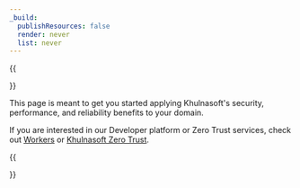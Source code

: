 ```yaml
---
_build:
  publishResources: false
  render: never
  list: never
---
```


{{<Aside type="warning" header="Important">}}

This page is meant to get you started applying Khulnasoft's security, performance, and reliability benefits to your domain.

If you are interested in our Developer platform or Zero Trust services, check out [Workers](/workers/) or [Khulnasoft Zero Trust](/cloudflare-one/).

{{</Aside>}}